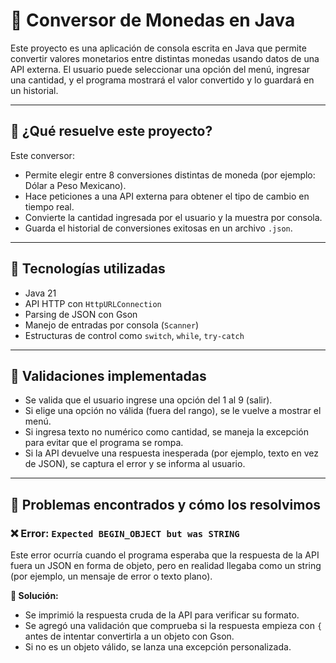 # 💱 Conversor de Monedas en Java

Este proyecto es una aplicación de consola escrita en Java que permite convertir valores monetarios entre distintas monedas usando datos de una API externa. 
El usuario puede seleccionar una opción del menú, ingresar una cantidad, y el programa mostrará el valor convertido y lo guardará en un historial.

---

## 🧠 ¿Qué resuelve este proyecto?

Este conversor:
- Permite elegir entre 8 conversiones distintas de moneda (por ejemplo: Dólar a Peso Mexicano).
- Hace peticiones a una API externa para obtener el tipo de cambio en tiempo real.
- Convierte la cantidad ingresada por el usuario y la muestra por consola.
- Guarda el historial de conversiones exitosas en un archivo `.json`.

---

## 🔧 Tecnologías utilizadas

- Java 21
- API HTTP con `HttpURLConnection`
- Parsing de JSON con Gson
- Manejo de entradas por consola (`Scanner`)
- Estructuras de control como `switch`, `while`, `try-catch`

---

## 🧪 Validaciones implementadas

- Se valida que el usuario ingrese una opción del 1 al 9 (salir).
- Si elige una opción no válida (fuera del rango), se le vuelve a mostrar el menú.
- Si ingresa texto no numérico como cantidad, se maneja la excepción para evitar que el programa se rompa.
- Si la API devuelve una respuesta inesperada (por ejemplo, texto en vez de JSON), se captura el error y se informa al usuario.

---

## 🐛 Problemas encontrados y cómo los resolvimos

### ❌ Error: `Expected BEGIN_OBJECT but was STRING`

Este error ocurría cuando el programa esperaba que la respuesta de la API fuera un JSON en forma de objeto, pero en realidad llegaba como un string (por ejemplo, un mensaje de error o texto plano).

**🔧 Solución:**
- Se imprimió la respuesta cruda de la API para verificar su formato.
- Se agregó una validación que comprueba si la respuesta empieza con `{` antes de intentar convertirla a un objeto con Gson.
- Si no es un objeto válido, se lanza una excepción personalizada.



